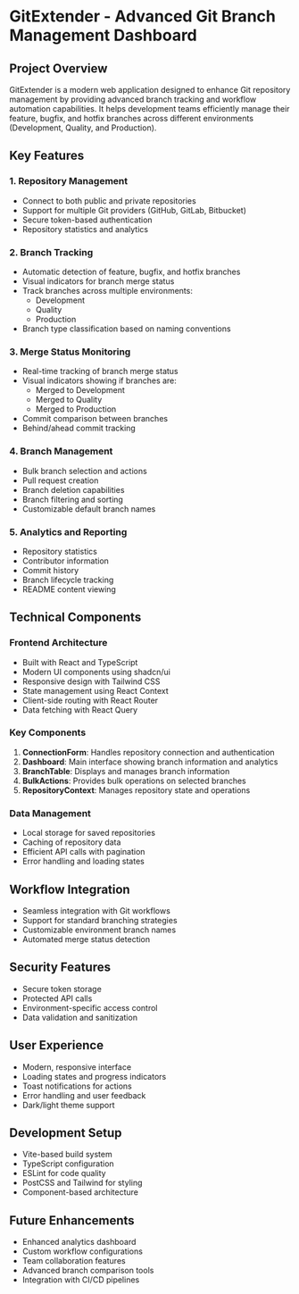 # GitExtender - Advanced Git Branch Management Dashboard

## Project Overview
GitExtender is a modern web application designed to enhance Git repository management by providing advanced branch tracking and workflow automation capabilities. It helps development teams efficiently manage their feature, bugfix, and hotfix branches across different environments (Development, Quality, and Production).

## Key Features

### 1. Repository Management
- Connect to both public and private repositories
- Support for multiple Git providers (GitHub, GitLab, Bitbucket)
- Secure token-based authentication
- Repository statistics and analytics

### 2. Branch Tracking
- Automatic detection of feature, bugfix, and hotfix branches
- Visual indicators for branch merge status
- Track branches across multiple environments:
  - Development
  - Quality
  - Production
- Branch type classification based on naming conventions

### 3. Merge Status Monitoring
- Real-time tracking of branch merge status
- Visual indicators showing if branches are:
  - Merged to Development
  - Merged to Quality
  - Merged to Production
- Commit comparison between branches
- Behind/ahead commit tracking

### 4. Branch Management
- Bulk branch selection and actions
- Pull request creation
- Branch deletion capabilities
- Branch filtering and sorting
- Customizable default branch names

### 5. Analytics and Reporting
- Repository statistics
- Contributor information
- Commit history
- Branch lifecycle tracking
- README content viewing

## Technical Components

### Frontend Architecture
- Built with React and TypeScript
- Modern UI components using shadcn/ui
- Responsive design with Tailwind CSS
- State management using React Context
- Client-side routing with React Router
- Data fetching with React Query

### Key Components
1. **ConnectionForm**: Handles repository connection and authentication
2. **Dashboard**: Main interface showing branch information and analytics
3. **BranchTable**: Displays and manages branch information
4. **BulkActions**: Provides bulk operations on selected branches
5. **RepositoryContext**: Manages repository state and operations

### Data Management
- Local storage for saved repositories
- Caching of repository data
- Efficient API calls with pagination
- Error handling and loading states

## Workflow Integration
- Seamless integration with Git workflows
- Support for standard branching strategies
- Customizable environment branch names
- Automated merge status detection

## Security Features
- Secure token storage
- Protected API calls
- Environment-specific access control
- Data validation and sanitization

## User Experience
- Modern, responsive interface
- Loading states and progress indicators
- Toast notifications for actions
- Error handling and user feedback
- Dark/light theme support

## Development Setup
- Vite-based build system
- TypeScript configuration
- ESLint for code quality
- PostCSS and Tailwind for styling
- Component-based architecture

## Future Enhancements
- Enhanced analytics dashboard
- Custom workflow configurations
- Team collaboration features
- Advanced branch comparison tools
- Integration with CI/CD pipelines 